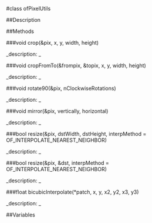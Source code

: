 #class ofPixelUtils


##Description




































































##Methods



###void crop(&pix, x, y, width, height)

<!--
_syntax: crop(&pix, x, y, width, height)_
_name: crop_
_returns: void_
_returns_description: _
_parameters: ofPixels &pix, int x, int y, int width, int height_
_access: public_
_version_started: 007_
_version_deprecated: _
_summary: _
_constant: False_
_static: yes_
_visible: True_
_advanced: False_
-->

_description: _







<!----------------------------------------------------------------------------->

###void cropFromTo(&frompix, &topix, x, y, width, height)

<!--
_syntax: cropFromTo(&frompix, &topix, x, y, width, height)_
_name: cropFromTo_
_returns: void_
_returns_description: _
_parameters: ofPixels &frompix, ofPixels &topix, int x, int y, int width, int height_
_access: public_
_version_started: 007_
_version_deprecated: _
_summary: _
_constant: False_
_static: yes_
_visible: True_
_advanced: False_
-->

_description: _







<!----------------------------------------------------------------------------->

###void rotate90(&pix, nClockwiseRotations)

<!--
_syntax: rotate90(&pix, nClockwiseRotations)_
_name: rotate90_
_returns: void_
_returns_description: _
_parameters: ofPixels &pix, int nClockwiseRotations_
_access: public_
_version_started: 007_
_version_deprecated: _
_summary: _
_constant: False_
_static: yes_
_visible: True_
_advanced: False_
-->

_description: _







<!----------------------------------------------------------------------------->

###void mirror(&pix, vertically, horizontal)

<!--
_syntax: mirror(&pix, vertically, horizontal)_
_name: mirror_
_returns: void_
_returns_description: _
_parameters: ofPixels &pix, bool vertically, bool horizontal_
_access: public_
_version_started: 007_
_version_deprecated: _
_summary: _
_constant: False_
_static: yes_
_visible: True_
_advanced: False_
-->

_description: _







<!----------------------------------------------------------------------------->

###bool resize(&pix, dstWidth, dstHeight, interpMethod = OF_INTERPOLATE_NEAREST_NEIGHBOR)

<!--
_syntax: resize(&pix, dstWidth, dstHeight, interpMethod = OF_INTERPOLATE_NEAREST_NEIGHBOR)_
_name: resize_
_returns: bool_
_returns_description: _
_parameters: ofPixels &pix, int dstWidth, int dstHeight, ofInterpolationMethod interpMethod=OF_INTERPOLATE_NEAREST_NEIGHBOR_
_access: public_
_version_started: 007_
_version_deprecated: _
_summary: _
_constant: False_
_static: yes_
_visible: True_
_advanced: False_
-->

_description: _







<!----------------------------------------------------------------------------->

###bool resize(&pix, &dst, interpMethod = OF_INTERPOLATE_NEAREST_NEIGHBOR)

<!--
_syntax: resize(&pix, &dst, interpMethod = OF_INTERPOLATE_NEAREST_NEIGHBOR)_
_name: resize_
_returns: bool_
_returns_description: _
_parameters: ofPixels &pix, ofPixels &dst, ofInterpolationMethod interpMethod=OF_INTERPOLATE_NEAREST_NEIGHBOR_
_access: public_
_version_started: 007_
_version_deprecated: _
_summary: _
_constant: False_
_static: yes_
_visible: True_
_advanced: False_
-->

_description: _







<!----------------------------------------------------------------------------->

###float bicubicInterpolate(*patch, x, y, x2, y2, x3, y3)

<!--
_syntax: bicubicInterpolate(*patch, x, y, x2, y2, x3, y3)_
_name: bicubicInterpolate_
_returns: float_
_returns_description: _
_parameters: const int *patch, float x, float y, float x2, float y2, float x3, float y3_
_access: protected_
_version_started: 007_
_version_deprecated: _
_summary: _
_constant: False_
_static: yes_
_visible: True_
_advanced: False_
-->

_description: _







<!----------------------------------------------------------------------------->

##Variables



